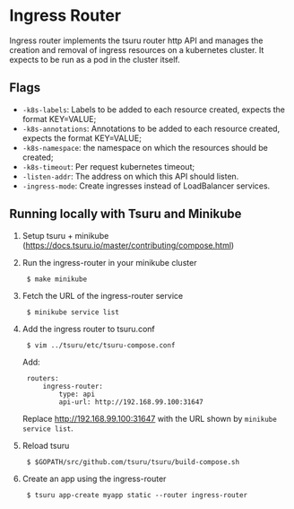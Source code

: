 # Ingress Router

Ingress router implements the tsuru router http API and manages the creation and removal of
ingress resources on a kubernetes cluster. It expects to be run as a pod in the cluster itself.

## Flags

- `-k8s-labels`: Labels to be added to each resource created, expects the format KEY=VALUE;
- `-k8s-annotations`: Annotations to be added to each resource created, expects the format KEY=VALUE;
- `-k8s-namespace`: the namespace on which the resources should be created;
- `-k8s-timeout`: Per request kubernetes timeout;
- `-listen-addr`: The address on which this API should listen.
- `-ingress-mode`: Create ingresses instead of LoadBalancer services.

## Running locally with Tsuru and Minikube

1. Setup tsuru + minikube (https://docs.tsuru.io/master/contributing/compose.html)

2. Run the ingress-router in your minikube cluster

        $ make minikube

3. Fetch the URL of the ingress-router service

        $ minikube service list

4. Add the ingress router to tsuru.conf

        $ vim ../tsuru/etc/tsuru-compose.conf

    Add:

        routers:
            ingress-router:
                type: api
                api-url: http://192.168.99.100:31647

    Replace http://192.168.99.100:31647 with the URL shown by `minikube service list`.

5. Reload tsuru

        $ $GOPATH/src/github.com/tsuru/tsuru/build-compose.sh

6. Create an app using the ingress-router

        $ tsuru app-create myapp static --router ingress-router


